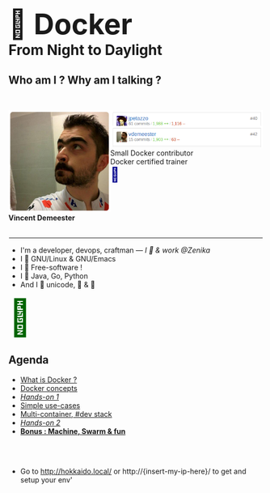 # <span style="font-size: 2em;">🐳 <span style="font-weight: bold;">Docker</span></span> <br/> From Night to Daylight

<!-- .slide: class="page-title" -->



## Who am I ? Why am I talking ?


<figure style="display: block; float: left; margin: 30px 0; width: 40%">
    <img src="ressources/me.png" alt="It's me !" style="margin: auto;"/><br/><figcaption><strong>Vincent Demeester</strong></figcaption>
</figure>
<figure style="display: block; float: left; margin: 30px 0; width: 60%">
    <img src="ressources/me-contribs-fun.png" alt="It's me !" style="margin: auto;"/><br/><figcaption>Small Docker contributor<br/>Docker certified trainer<br/><span style="font-size: 2em;color: darkblue;">🐳</span></figcaption>
</figure>

<hr style="clear: left; border: 1px solid white;"/>

<!-- .element: style="display: block; float:left; margin:30px 0; width: 80%;" -->
- I'm a developer, devops, craftman — <em>I 💓 & work @Zenika</em><br/>
- I 💓 GNU/Linux & GNU/Emacs<br/>
- I 💓 Free-software !<br />
- I 💓 Java, Go, Python<br />
- And I 💓 unicode, 🚴 & 🚶

<!-- .element: style="display: block; float:left; margin:120px 0; width: 20%;" -->
<span style="font-size: 5em;color:darkgreen;">🐸</span><br/>



## Agenda

<!-- .slide: id="master-toc" class="toc" -->

- [What is Docker ?](#/1) 
- [Docker concepts](#/2)
- <em>[Hands-on 1](#/3)</em>
- [Simple use-cases](#/4)
- [Multi-container, #dev stack](#/5)
- <em>[Hands-on 2](#/6)</em>
- <strong>[Bonus : Machine, Swarm & fun](#/7)</strong>

<br /><br />
- Go to http://hokkaido.local/ or http://{insert-my-ip-here}/ to get and setup your env'

